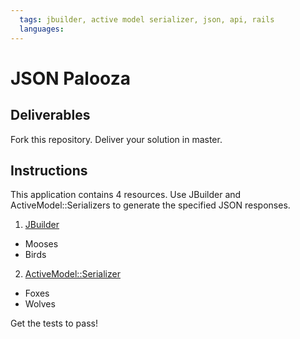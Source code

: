 ```yaml
---
  tags: jbuilder, active model serializer, json, api, rails
  languages:
---
```


# JSON Palooza

## Deliverables

Fork this repository. Deliver your solution in master.

## Instructions

This application contains 4 resources. Use JBuilder and
ActiveModel::Serializers to generate the specified JSON responses.

1. [JBuilder](https://github.com/rails/jbuilder)
  - Mooses
  - Birds

2. [ActiveModel::Serializer](https://github.com/rails-api/active_model_serializers)
  - Foxes
  - Wolves

Get the tests to pass!
